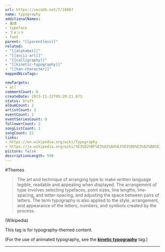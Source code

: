 ```yaml
---
url: https://vocadb.net/T/10067
name: typography
additionalNames: 
- 書体
- typeface
- フォント
- font
parent: "[[parentless]]"
related:
- "[[alphabet]]"
- "[[ascii-art]]"
- "[[calligraphy]]"
- "[[kinetic-typography]]"
- "[[han-character]]"
mappedNicoTags:

newTargets:
- all
commentCount: 0
createDate: 2023-11-22T05:29:21.673
status: Draft
albumCount: 1
artistCount: 3
eventCount: 1
eventSeriesCount: 0
followerCount: 2
songListCount: 1
songCount: 21
links: 
- https://en.wikipedia.org/wiki/Typography
- https://ja.wikipedia.org/wiki/%E3%82%BF%E3%82%A4%E3%83%9D%E3%82%B0%E3%83%A9%E3%83%95%E3%82%A3
picture: false
descriptionLength: 599
---
```


#Themes

> The art and technique of arranging type to make written language legible, readable and appealing when displayed.
The arrangement of type involves selecting typefaces, point sizes, line lengths, line-spacing, and letter-spacing, and adjusting the space between pairs of letters. 
The term typography is also applied to the style, arrangement, and appearance of the letters, numbers, and symbols created by the process.

(Wikipedia)

This tag is for typography-themed content.

(For the use of animated typography, see the **[kinetic typography](https://vocadb.net/T/3314/kinetic-typography)** tag.)

---

